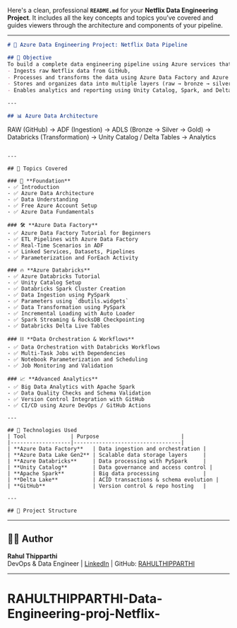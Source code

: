 Here's a clean, professional **`README.md`** for your **Netflix Data Engineering Project**. It includes all the key concepts and topics you’ve covered and guides viewers through the architecture and components of your pipeline.

---

```markdown
# 📘 Azure Data Engineering Project: Netflix Data Pipeline

## 🎯 Objective
To build a complete data engineering pipeline using Azure services that:
- Ingests raw Netflix data from GitHub,
- Processes and transforms the data using Azure Data Factory and Azure Databricks,
- Stores and organizes data into multiple layers (raw → bronze → silver → gold),
- Enables analytics and reporting using Unity Catalog, Spark, and Delta Lake.

---

## 📊 Azure Data Architecture

```

RAW (GitHub) → ADF (Ingestion) → ADLS (Bronze → Silver → Gold) → Databricks (Transformation) → Unity Catalog / Delta Tables → Analytics

```

---

## 📂 Topics Covered

### 🧾 **Foundation**
- ✅ Introduction
- ✅ Azure Data Architecture
- ✅ Data Understanding
- ✅ Free Azure Account Setup
- ✅ Azure Data Fundamentals

### 🛠️ **Azure Data Factory**
- ✅ Azure Data Factory Tutorial for Beginners
- ✅ ETL Pipelines with Azure Data Factory
- ✅ Real-Time Scenarios in ADF
- ✅ Linked Services, Datasets, Pipelines
- ✅ Parameterization and ForEach Activity

### 🔥 **Azure Databricks**
- ✅ Azure Databricks Tutorial
- ✅ Unity Catalog Setup
- ✅ Databricks Spark Cluster Creation
- ✅ Data Ingestion using PySpark
- ✅ Parameters using `dbutils.widgets`
- ✅ Data Transformation using PySpark
- ✅ Incremental Loading with Auto Loader
- ✅ Spark Streaming & RocksDB Checkpointing
- ✅ Databricks Delta Live Tables

### ⛓️ **Data Orchestration & Workflows**
- ✅ Data Orchestration with Databricks Workflows
- ✅ Multi-Task Jobs with Dependencies
- ✅ Notebook Parameterization and Scheduling
- ✅ Job Monitoring and Validation

### 📈 **Advanced Analytics**
- ✅ Big Data Analytics with Apache Spark
- ✅ Data Quality Checks and Schema Validation
- ✅ Version Control Integration with GitHub
- ✅ CI/CD using Azure DevOps / GitHub Actions

---

## 🧪 Technologies Used
| Tool              | Purpose                          |
|-------------------|----------------------------------|
| **Azure Data Factory**   | Data ingestion and orchestration |
| **Azure Data Lake Gen2** | Scalable data storage layers     |
| **Azure Databricks**     | Data processing with PySpark     |
| **Unity Catalog**        | Data governance and access control |
| **Apache Spark**         | Big data processing              |
| **Delta Lake**           | ACID transactions & schema evolution |
| **GitHub**               | Version control & repo hosting   |

---

## 📁 Project Structure
```

---

## 👨‍💻 Author
**Rahul Thipparthi**  
DevOps & Data Engineer | [LinkedIn](https://www.linkedin.com/in/rahulthipparthi/) | GitHub: [RAHULTHIPPARTHI](https://github.com/RAHULTHIPPARTHI)

---
# RAHULTHIPPARTHI-Data-Engineering-proj-Netflix-
